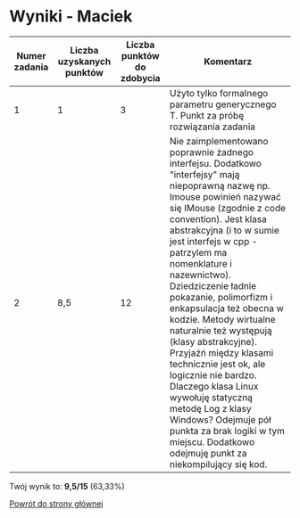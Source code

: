 # Wyniki - Maciek


Numer zadania | Liczba uzyskanych punktów | Liczba punktów do zdobycia | Komentarz
------------ | ------------- | ------------ | -------------
1            | 1             | 3            | Użyto tylko formalnego parametru generycznego T. Punkt za próbę rozwiązania zadania
2            | 8,5             | 12           | Nie zaimplementowano poprawnie żadnego interfejsu. Dodatkowo "interfejsy" mają niepoprawną nazwę np. Imouse powinień nazywać się IMouse (zgodnie z code convention). Jest klasa abstrakcyjna (i to w sumie jest interfejs w cpp - patrzylem ma nomenklature i nazewnictwo). Dziedziczenie ładnie pokazanie, polimorfizm i enkapsulacja też obecna w kodzie. Metody wirtualne naturalnie też występują (klasy abstrakcyjne). Przyjaźń między klasami technicznie jest ok, ale logicznie nie bardzo. Dlaczego klasa Linux wywołuję statyczną metodę Log z klasy Windows? Odejmuje pół punkta za brak logiki w tym miejscu. Dodatkowo odejmuję punkt za niekompilujący się kod.

Twój wynik to: **9,5/15** (63,33%)

[Powrót do strony głównej](/korepetycje-cpp/)